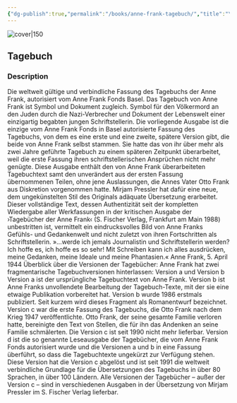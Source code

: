 ```yaml
---
{"dg-publish":true,"permalink":"/books/anne-frank-tagebuch/","title":"\"Tagebuch\"","tags":["non-fiction","classic","autobiography"]}
---
```




![cover|150](http://books.google.com/books/content?id=yM5qAgAAQBAJ&printsec=frontcover&img=1&zoom=1&edge=curl&source=gbs_api)

## Tagebuch

### Description

Die weltweit gültige und verbindliche Fassung des Tagebuchs der Anne Frank, autorisiert vom Anne Frank Fonds Basel. Das Tagebuch von Anne Frank ist Symbol und Dokument zugleich. Symbol für den Völkermord an den Juden durch die Nazi-Verbrecher und Dokument der Lebenswelt einer einzigartig begabten jungen Schriftstellerin. Die vorliegende Ausgabe ist die einzige vom Anne Frank Fonds in Basel autorisierte Fassung des Tagebuchs, von dem es eine erste und eine zweite, spätere Version gibt, die beide von Anne Frank selbst stammen. Sie hatte das von ihr über mehr als zwei Jahre geführte Tagebuch zu einem späteren Zeitpunkt überarbeitet, weil die erste Fassung ihren schriftstellerischen Ansprüchen nicht mehr genügte. Diese Ausgabe enthält den von Anne Frank überarbeiteten Tagebuchtext samt den unverändert aus der ersten Fassung übernommenen Teilen, ohne jene Auslassungen, die Annes Vater Otto Frank aus Diskretion vorgenommen hatte. Mirjam Pressler hat dafür eine neue, dem ungekünstelten Stil des Originals adäquate Übersetzung erarbeitet. Dieser vollständige Text, dessen Authentizität seit der kompletten Wiedergabe aller Werkfassungen in der kritischen Ausgabe der ›Tagebücher der Anne Frank‹ (S. Fischer Verlag, Frankfurt am Main 1988) unbestritten ist, vermittelt ein eindrucksvolles Bild von Anne Franks Gefühls- und Gedankenwelt und nicht zuletzt von ihren Fortschritten als Schriftstellerin. »...werde ich jemals Journalistin und Schriftstellerin werden? Ich hoffe es, ich hoffe es so sehr! Mit Schreiben kann ich alles ausdrücken, meine Gedanken, meine Ideale und meine Phantasien.« Anne Frank, 5. April 1944 Überblick über die Versionen der Tagebücher: Anne Frank hat zwei fragmentarische Tagebuchversionen hinterlassen: Version a und Version b Version a ist der ursprüngliche Tagebuchtext von Anne Frank. Version b ist Anne Franks unvollendete Bearbeitung der Tagebuch-Texte, mit der sie eine etwaige Publikation vorbereitet hat. Version b wurde 1986 erstmals publiziert. Seit kurzem wird dieses Fragment als Romanentwurf bezeichnet. Version c war die erste Fassung des Tagebuchs, die Otto Frank nach dem Krieg 1947 veröffentlichte. Otto Frank, der seine gesamte Familie verloren hatte, bereinigte den Text von Stellen, die für ihn das Andenken an seine Familie schmälerten. Die Version c ist seit 1990 nicht mehr lieferbar. Version d ist die so genannte Leseausgabe der Tagebücher, die vom Anne Frank Fonds autorisiert wurde und die Versionen a und b in eine Fassung überführt, so dass die Tagebuchtexte ungekürzt zur Verfügung stehen. Diese Version hat die Version c abgelöst und ist seit 1991 die weltweit verbindliche Grundlage für die Übersetzungen des Tagebuchs in über 80 Sprachen, in über 100 Ländern. Alle Versionen der Tagebücher – außer der Version c – sind in verschiedenen Ausgaben in der Übersetzung von Mirjam Pressler im S. Fischer Verlag lieferbar.
```